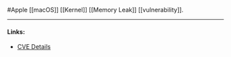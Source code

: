 #Apple 
[[macOS]] [[Kernel]] [[Memory Leak]] [[vulnerability]].

---
#### Links:
- [CVE Details](https://www.cvedetails.com/cve/CVE-2021-30657/)
